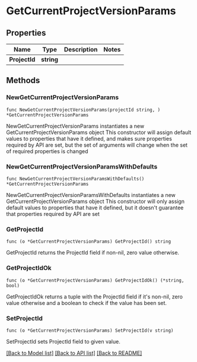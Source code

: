 # GetCurrentProjectVersionParams

## Properties

Name | Type | Description | Notes
------------ | ------------- | ------------- | -------------
**ProjectId** | **string** |  | 

## Methods

### NewGetCurrentProjectVersionParams

`func NewGetCurrentProjectVersionParams(projectId string, ) *GetCurrentProjectVersionParams`

NewGetCurrentProjectVersionParams instantiates a new GetCurrentProjectVersionParams object
This constructor will assign default values to properties that have it defined,
and makes sure properties required by API are set, but the set of arguments
will change when the set of required properties is changed

### NewGetCurrentProjectVersionParamsWithDefaults

`func NewGetCurrentProjectVersionParamsWithDefaults() *GetCurrentProjectVersionParams`

NewGetCurrentProjectVersionParamsWithDefaults instantiates a new GetCurrentProjectVersionParams object
This constructor will only assign default values to properties that have it defined,
but it doesn't guarantee that properties required by API are set

### GetProjectId

`func (o *GetCurrentProjectVersionParams) GetProjectId() string`

GetProjectId returns the ProjectId field if non-nil, zero value otherwise.

### GetProjectIdOk

`func (o *GetCurrentProjectVersionParams) GetProjectIdOk() (*string, bool)`

GetProjectIdOk returns a tuple with the ProjectId field if it's non-nil, zero value otherwise
and a boolean to check if the value has been set.

### SetProjectId

`func (o *GetCurrentProjectVersionParams) SetProjectId(v string)`

SetProjectId sets ProjectId field to given value.



[[Back to Model list]](../README.md#documentation-for-models) [[Back to API list]](../README.md#documentation-for-api-endpoints) [[Back to README]](../README.md)


